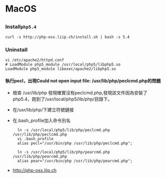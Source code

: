 # MacOS
## 

### Install`php5.4`
	curl -s http://php-osx.liip.ch/install.sh | bash -s 5.4
	
### Uninstall
	vi /etc/apache2/httpd.conf
	# LoadModule php5_module /usr/local/php5/libphp5.so
	LoadModule php5_module libexec/apache2/libphp5.so
	
	
#### 執行pecl，出現Could not open input file: /usr/lib/php/peclcmd.php的問題

* 檢查 /usr/lib/php 發現確實沒有peclcmd.php,發現該文件因為安裝了php5.4，跑到了/usr/local/php5/lib/php/目錄下。
* 在/usr/lib/php/下建立符號鏈接
* 在.bash_profile加入命令別名
 

		ln -s /usr/local/php5/lib/php/peclcmd.php /usr/lib/php/peclcmd.php
		vi .bash_profile
		alias pecl="/usr/bin/php /usr/lib/php/peclcmd.php";
		
		ln -s /usr/local/php5/lib/php/pearcmd.php /usr/lib/php/pearcmd.php
		alias pear="/usr/bin/php /usr/lib/php/pearcmd.php";
		

* http://php-osx.liip.ch